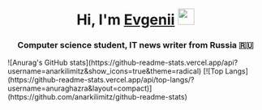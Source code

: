 <h1 align="center">Hi, I'm <a href="https://daniilshat.ru/" target="_blank">Evgenii</a> 
<img src="https://github.com/blackcater/blackcater/raw/main/images/Hi.gif" height="32"/></h1>
<h3 align="center">Computer science student, IT news writer from Russia 🇷🇺</h3>
![Anurag's GitHub stats](https://github-readme-stats.vercel.app/api?username=anarkilimitz&show_icons=true&theme=radical)
[![Top Langs](https://github-readme-stats.vercel.app/api/top-langs/?username=anuraghazra&layout=compact)](https://github.com/anarkilimitz/github-readme-stats)
